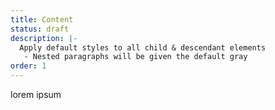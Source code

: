 ```yaml
---
title: Content
status: draft
description: |-
  Apply default styles to all child & descendant elements
   - Nested paragraphs will be given the default gray
order: 1
---
```

<body class="s-content">
  <p>lorem ipsum</p> 
</body>